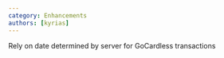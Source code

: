 ```yaml
---
category: Enhancements
authors: [kyrias]
---
```


Rely on date determined by server for GoCardless transactions
